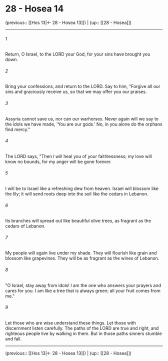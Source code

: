 # 28 - Hosea 14

(previous:: [[Hos 13|← 28 - Hosea 13]]) | (up:: [[28 - Hosea]])

***


###### 1 
Return, O Israel, to the LORD your God, for your sins have brought you down. 

###### 2 
Bring your confessions, and return to the LORD. Say to him, "Forgive all our sins and graciously receive us, so that we may offer you our praises. 

###### 3 
Assyria cannot save us, nor can our warhorses. Never again will we say to the idols we have made, 'You are our gods.' No, in you alone do the orphans find mercy." 

###### 4 
The LORD says, "Then I will heal you of your faithlessness; my love will know no bounds, for my anger will be gone forever. 

###### 5 
I will be to Israel like a refreshing dew from heaven. Israel will blossom like the lily; it will send roots deep into the soil like the cedars in Lebanon. 

###### 6 
Its branches will spread out like beautiful olive trees, as fragrant as the cedars of Lebanon. 

###### 7 
My people will again live under my shade. They will flourish like grain and blossom like grapevines. They will be as fragrant as the wines of Lebanon. 

###### 8 
"O Israel, stay away from idols! I am the one who answers your prayers and cares for you. I am like a tree that is always green; all your fruit comes from me." 

###### 9 
Let those who are wise understand these things. Let those with discernment listen carefully. The paths of the LORD are true and right, and righteous people live by walking in them. But in those paths sinners stumble and fall.

***

(previous:: [[Hos 13|← 28 - Hosea 13]]) | (up:: [[28 - Hosea]])
